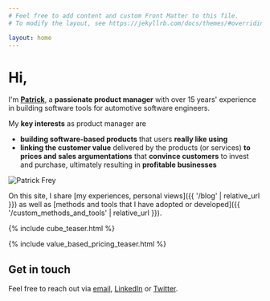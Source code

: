 ```yaml
---
# Feel free to add content and custom Front Matter to this file.
# To modify the layout, see https://jekyllrb.com/docs/themes/#overriding-theme-defaults

layout: home
---
```


<h1>Hi,</h1>
<div class="cards">
    <div class="card">
        <p>
        I'm <b><a href="{{ '/about' | relative_url }}">Patrick</a></b>, a <b>passionate product manager</b> with over 15 years' experience in building software tools for automotive software engineers. 
        </p>
        <p>
            My <b>key interests</b> as product manager are 
            <ul>
                <li>
                    <b>building software-based products</b> that users <b>really like using</b>
                </li>
                <li>
                    <b>linking the customer value</b> delivered by the products (or services) <b>to prices and sales argumentations</b> that <b>convince customers</b> to invest and purchase, ultimately resulting in <b>profitable businesses</b>
                </li>
            </ul>
        </p>
    </div>
    <div class="card">
        <img class="profilepicture" src="{{ '/assets/Patrick_Frey_square_640x564_transparent_background.png' | relative_url }}" alt="Patrick Frey">
    </div>
</div>

On this site, I share [my experiences, personal views]({{ '/blog' | relative_url }}) as well as [methods and tools that I have adopted or developed]({{ '/custom_methods_and_tools' | relative_url }}). 

{% include cube_teaser.html %}

{% include value_based_pricing_teaser.html %}

## Get in touch

Feel free to reach out via [email](mailto:patrickfreyleanpm@gmail.com), [LinkedIn](https://www.linkedin.com/in/freypatrick) or [Twitter](https://twitter.com/patrickcfrey). 
